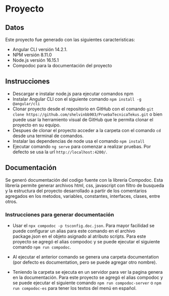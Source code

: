 # Proyecto

## Datos
Este proyecto fue generado con las siguientes caracteristicas:

- Angular CLI versión 14.2.1.
- NPM versión 8.11.0
- Node.js versión 16.15.1
- Compodoc para la documentación del proyecto

## Instrucciones

- Descargar e instalar node.js para ejecutar comandos npm
- Instalar Angular CLI con el siguiente comando `npm install -g @angular/cli`
- Clonar proyecto desde el repositorio en GitHub con el comando `git clone https://github.com/shelvinbb903/PruebaTecnicaTekus.git` o bien puede usar la herramiento visual de GitHub que le permita clonar el proyecto en su equipo.
- Despues de clonar el proyecto acceder a la carpeta con el comando `cd` desde una terminal de comandos.
- Instalar las dependencias de node usa el comando `npm install`
- Ejecutar comando `ng serve` para comenzar a realizar pruebas. Por defecto se usa la url `http://localhost:4200/`.

## Documentación

Se generó documentación del codigo fuente con la librería Compodoc. Esta librería permite generar archivos html, css, javascript con filtro de busqueda y la estructura del proyecto desarrollado a partir de los comentarios agregados en los metodos, variables, constantes, interfaces, clases, entre otros.

### Instrucciones para generar documentación

- Usar el `npx compodoc -p tsconfig.doc.json`. Para mayor facilidad se puede configurar un alias para este comando en el archivo package.json en el objeto asignado al atributo scripts. Para este proyecto se agregó el alias compodoc y se puede ejecutar el siguiente comando `npm run compodoc`.

- Al ejecutar el anterior comando se genera una carpeta documentation (por defecto es documentation, pero se puede agregar otro nombre). 

- Teniendo la carpeta se ejecuta en un servidor para ver la pagina genera en la documentación. Para este proyecto se agregó el alias compodoc y se puede ejecutar el siguiente comando `npm run compodoc-server` o `npm run compodoc-es` para tener los textos del menú en español.